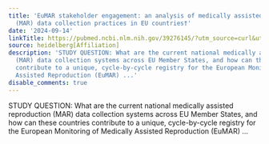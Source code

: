 ```yaml
---
title: 'EuMAR stakeholder engagement: an analysis of medically assisted reproduction
  (MAR) data collection practices in EU countries†'
date: '2024-09-14'
linkTitle: https://pubmed.ncbi.nlm.nih.gov/39276145/?utm_source=curl&utm_medium=rss&utm_campaign=pubmed-2&utm_content=1FakS-2QOkCT8HsMOQP1bCRQ4YzyumYOmxmF0moLsQ3dFB1E9V&fc=20220326224207&ff=20240914193229&v=2.18.0.post9+e462414
source: heidelberg[Affiliation]
description: 'STUDY QUESTION: What are the current national medically assisted reproduction
  (MAR) data collection systems across EU Member States, and how can these countries
  contribute to a unique, cycle-by-cycle registry for the European Monitoring of Medically
  Assisted Reproduction (EuMAR) ...'
disable_comments: true
---
```

STUDY QUESTION: What are the current national medically assisted reproduction (MAR) data collection systems across EU Member States, and how can these countries contribute to a unique, cycle-by-cycle registry for the European Monitoring of Medically Assisted Reproduction (EuMAR) ...